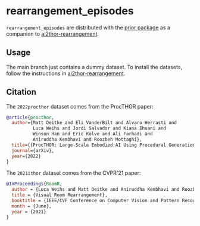# rearrangement_episodes

`rearrangement_episodes` are distributed with the [prior package](https://github.com/allenai/prior) as a companion
to [ai2thor-rearrangement](https://github.com/allenai/ai2thor-rearrangement).

## Usage
The main branch just contains a dummy dataset. To install the datasets, follow the instructions in
[ai2thor-rearrangement](https://github.com/allenai/ai2thor-rearrangement).

## Citation

The `2022procthor` dataset comes from the ProcTHOR paper:

```bibtex
@article{procthor,
  author={Matt Deitke and Eli VanderBilt and Alvaro Herrasti and
          Luca Weihs and Jordi Salvador and Kiana Ehsani and
          Winson Han and Eric Kolve and Ali Farhadi and
          Aniruddha Kembhavi and Roozbeh Mottaghi},
  title={{ProcTHOR: Large-Scale Embodied AI Using Procedural Generation}},
  journal={arXiv},
  year={2022}
}
```

The `2021ithor` dataset comes from the CVPR'21 paper:

```bibtex
@InProceedings{RoomR,
  author = {Luca Weihs and Matt Deitke and Aniruddha Kembhavi and Roozbeh Mottaghi},
  title = {Visual Room Rearrangement},
  booktitle = {IEEE/CVF Conference on Computer Vision and Pattern Recognition (CVPR)},
  month = {June},
  year = {2021}
}
```
